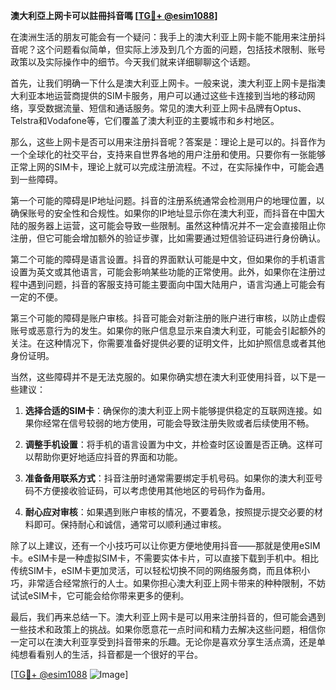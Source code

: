 **澳大利亞上网卡可以註冊抖音嗎 [[TG💪+ @esim1088](https://t.me/s/esim1088)]**

在澳洲生活的朋友可能会有一个疑问：我手上的澳大利亚上网卡能不能用来注册抖音呢？这个问题看似简单，但实际上涉及到几个方面的问题，包括技术限制、账号政策以及实际操作中的细节。今天我们就来详细聊聊这个话题。

首先，让我们明确一下什么是澳大利亚上网卡。一般来说，澳大利亚上网卡是指澳大利亚本地运营商提供的SIM卡服务，用户可以通过这些卡连接到当地的移动网络，享受数据流量、短信和通话服务。常见的澳大利亚上网卡品牌有Optus、Telstra和Vodafone等，它们覆盖了澳大利亚的主要城市和乡村地区。

那么，这些上网卡是否可以用来注册抖音呢？答案是：理论上是可以的。抖音作为一个全球化的社交平台，支持来自世界各地的用户注册和使用。只要你有一张能够正常上网的SIM卡，理论上就可以完成注册流程。不过，在实际操作中，可能会遇到一些障碍。

第一个可能的障碍是IP地址问题。抖音的注册系统通常会检测用户的地理位置，以确保账号的安全性和合规性。如果你的IP地址显示你在澳大利亚，而抖音在中国大陆的服务器上运营，这可能会导致一些限制。虽然这种情况并不一定会直接阻止你注册，但它可能会增加额外的验证步骤，比如需要通过短信验证码进行身份确认。

第二个可能的障碍是语言设置。抖音的界面默认可能是中文，但如果你的手机语言设置为英文或其他语言，可能会影响某些功能的正常使用。此外，如果你在注册过程中遇到问题，抖音的客服支持可能主要面向中国大陆用户，语言沟通上可能会有一定的不便。

第三个可能的障碍是账户审核。抖音可能会对新注册的账户进行审核，以防止虚假账号或恶意行为的发生。如果你的账户信息显示来自澳大利亚，可能会引起额外的关注。在这种情况下，你需要准备好提供必要的证明文件，比如护照信息或者其他身份证明。

当然，这些障碍并不是无法克服的。如果你确实想在澳大利亚使用抖音，以下是一些建议：

1. **选择合适的SIM卡**：确保你的澳大利亚上网卡能够提供稳定的互联网连接。如果你经常在信号较弱的地方使用，可能会导致注册失败或者后续使用不畅。

2. **调整手机设置**：将手机的语言设置为中文，并检查时区设置是否正确。这样可以帮助你更好地适应抖音的界面和功能。

3. **准备备用联系方式**：抖音注册时通常需要绑定手机号码。如果你的澳大利亚号码不方便接收验证码，可以考虑使用其他地区的号码作为备用。

4. **耐心应对审核**：如果遇到账户审核的情况，不要着急，按照提示提交必要的材料即可。保持耐心和诚信，通常可以顺利通过审核。

除了以上建议，还有一个小技巧可以让你更方便地使用抖音——那就是使用eSIM卡。eSIM卡是一种虚拟SIM卡，不需要实体卡片，可以直接下载到手机中。相比传统SIM卡，eSIM卡更加灵活，可以轻松切换不同的网络服务商，而且体积小巧，非常适合经常旅行的人士。如果你担心澳大利亚上网卡带来的种种限制，不妨试试eSIM卡，它可能会给你带来更多的便利。

最后，我们再来总结一下。澳大利亚上网卡是可以用来注册抖音的，但可能会遇到一些技术和政策上的挑战。如果你愿意花一点时间和精力去解决这些问题，相信你一定可以在澳大利亚享受到抖音带来的乐趣。无论你是喜欢分享生活点滴，还是单纯想看看别人的生活，抖音都是一个很好的平台。

[[TG💪+ @esim1088](https://t.me/s/esim1088) ![Image](https://i.postimg.cc/4NQfJmqS/Snipaste-2025-05-13-00-14-12.png)]